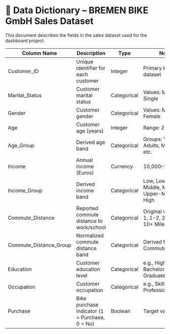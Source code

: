 # 📖 Data Dictionary – BREMEN BIKE GmbH Sales Dataset

This document describes the fields in the sales dataset used for the dashboard project.

| Column Name        | Description                                      | Type        | Notes |
|--------------------|--------------------------------------------------|-------------|-------|
| Customer_ID        | Unique identifier for each customer              | Integer     | Primary key in dataset |
| Marital_Status     | Customer marital status                          | Categorical | Values: Married, Single |
| Gender             | Customer gender                                  | Categorical | Values: Male, Female |
| Age                | Customer age (years)                             | Integer     | Range: 25–89 |
| Age_Group          | Derived age band                                 | Categorical | Groups: Young Adults, Middle Age, etc. |
| Income             | Annual income (Euros)                            | Currency    | 10,000–170,000 |
| Income_Group       | Derived income band                              | Categorical | Low, Lower-Middle, Middle, Upper-Middle, High |
| Commute_Distance   | Reported commute distance to work/school         | Categorical | Original values: 0-1, 1-2, 2-5, 5-10, 10+ Miles |
| Commute_Distance_Group | Normalized commute distance band             | Categorical | Derived from Commute_Distance |
| Education          | Customer education level                         | Categorical | e.g., High School, Bachelors, Graduate |
| Occupation         | Customer occupation                              | Categorical | e.g., Skilled, Professional |
| Purchase           | Bike purchase indicator (1 = Purchase, 0 = No)   | Boolean     | Target variable |
